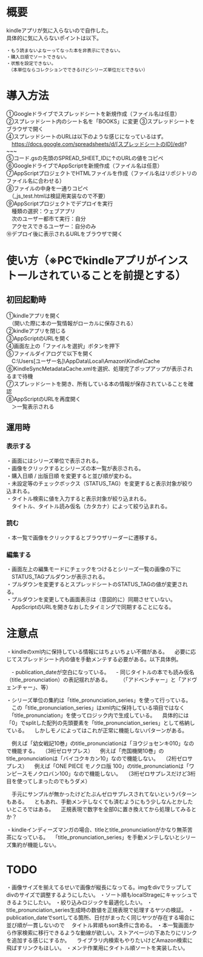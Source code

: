 # 概要
kindleアプリが気に入らないので自作した。  
具体的に気に入らないポイントは以下。  

```  
・もう読まないよなーってなった本を非表示にできない。  
・購入日順でソートできない。  
・状態を設定できない。  
　（本単位ならコレクションでできるけどシリーズ単位だとできない）  
```

# 導入方法
①Googleドライブでスプレッドシートを新規作成（ファイル名は任意）  
②スプレッドシート内のシート名を「BOOKS」に変更
③スプレッドシートをブラウザで開く  
④スプレッドシートのURLは以下のような感じになっているはず。  
　https://docs.google.com/spreadsheets/d/[スプレッドシートのID]/edit?~~~  
⑤コード.gsの先頭のSPREAD_SHEET_IDに↑のURLの値をコピペ  
⑥GoogleドライブでAppScriptを新規作成（ファイル名は任意）  
⑦AppScriptプロジェクトでHTMLファイルを作成（ファイル名はリポジトリのファイル名に合わせる）  
⑧ファイルの中身を一通りコピペ  
　（\_js_test.htmlは検証用実装なので不要）  
⑨AppScriptプロジェクトでデプロイを実行  
　種類の選択：ウェブアプリ  
　次のユーザー都市て実行：自分  
　アクセスできるユーザー：自分のみ  
⑩デプロイ後に表示されるURLをブラウザで開く  

# 使い方（※PCでkindleアプリがインストールされていることを前提とする）
## 初回起動時
①kindleアプリを開く  
　（開いた際に本の一覧情報がローカルに保存される）  
②kindleアプリを閉じる  
③AppScriptのURLを開く  
④画面左上の「ファイルを選択」ボタンを押下  
⑤ファイルダイアログで以下を開く  
　C:\Users\[ユーザー名]\AppData\Local\Amazon\Kindle\Cache  
⑥KindleSyncMetadataCache.xmlを選択、処理完了ポップアップが表示されるまで待機  
⑦スプレッドシートを開き、所有している本の情報が保存されていることを確認  
⑧AppScriptのURLを再度開く  
　＞一覧表示される  

## 運用時
### 表示する
・画面にはシリーズ単位で表示される。  
・画像をクリックするとシリーズの本一覧が表示される。  
・購入日順 / 出版日順 を変更すると並び順が変わる。  
・未設定等のチェックボックス（STATUS_TAG）を変更すると表示対象が絞り込まれる。  
・タイトル検索に値を入力すると表示対象が絞り込まれる。  
　タイトル、タイトル読み仮名（カタカナ）によって絞り込まれる。  

### 読む
・本一覧で画像をクリックするとブラウザリーダーに遷移する。  

### 編集する
・画面左上の編集モードにチェックをつけるとシリーズ一覧の画像の下に  
　STATUS_TAGプルダウンが表示される。  
・プルダウンを変更するとスプレッドシートのSTATUS_TAGの値が変更される。  
・プルダウンを変更しても画面表示は（意図的に）同期させていない。  
　AppScriptのURLを開きなおしたタイミングで同期することになる。  

# 注意点
・kindleのxml内に保持している情報にはちょいちょい不備がある。
　必要に応じてスプレッドシート内の値を手動メンテする必要がある。以下具体例。

　- publication_dateが空白になっている。
　- 同じタイトルの本でも読み仮名（title_pronunciation）の表記揺れがある。
　　（「アドベンチャー」と「アドヴェンチャー」、等）

・シリーズ単位の集約は「title_pronunciation_series」を使って行っている。
　この「title_pronunciation_series」はxml内に保持している項目ではなく
　「title_pronunciation」を使ってロジック内で生成している。
　具体的には「0」でsplitした配列の先頭要素を「title_pronunciation_series」として格納している。
　しかしモノによってはこれが正常に機能しないパターンがある。

　例えば「幼女戦記10巻」のtitle_pronunciationは「ヨウジョセンキ010」なので機能する。
　（3桁ゼロサプレス）
　例えば「売国機関10巻」のtitle_pronunciationは「バイコクキカン10」なので機能しない。
　（2桁ゼロサプレス）
　例えば「ONE PIECE モノクロ版 100」のtitle_pronunciationは「ワンピースモノクロバン100」なので機能しない。
　（3桁ゼロサプレスだけど3桁目を使ってしまったのでもうダメ）

　手元にサンプルが無かったけどたぶんゼロサプレスされてないというパターンもある。
　ともあれ、手動メンテしなくても済むようにもう少しなんとかしたいところではある。
　正規表現で数字を全部0に置き換えてから処理してみるとか？

・kindleインディーズマンガの場合、titleとtitle_pronunciationがかなり無茶苦茶になっている。
　「title_pronunciation_series」を手動メンテしないとシリーズ集約が機能しない。

# TODO
・画像サイズを揃えてるせいで画像が縦長になってる。imgをdivでラップしてdivのサイズで調整するようにしたい。
・ソート順もlocalStrageにキャッシュできるようにしたい。
・絞り込みロジックを最適化したい。
・title_pronunciation_series生成時の数値を正規表現で処理するヤツの検証。
・publication_dateでsortしてる箇所、日付がまったく同じヤツが存在する場合に並び順が一貫しないので
　タイトル昇順もsort条件に含める。
・本一覧画面から作家検索に移行できるような動線が欲しい。ストアページの下あたりにリンクを追加する感じにするか。
　ライブラリ内検索もやりたいけどAmazon検索に飛ばすリンクもほしい。
・メンテ作業用にタイトル順ソートを実装したい。
